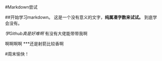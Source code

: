 
 #Markdown尝试


##开始学习markdown。
这是一个没有意义的文字，**纯属凑字数来试试。**
到底学会没有。

*学Github真是好难啊*
有没有大佬能带带我啊

啊啊啊啊
***还是射箭比较香啊



#周末愉快！
